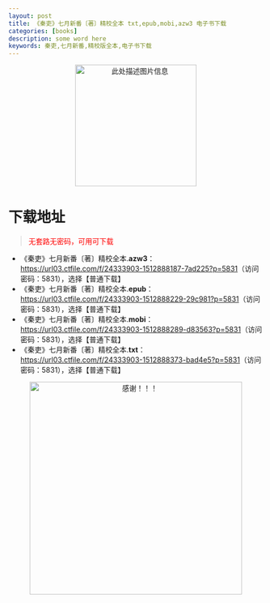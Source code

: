```yaml
---
layout: post
title: 《秦吏》七月新番〔著〕精校全本 txt,epub,mobi,azw3 电子书下载
categories: [books]
description: some word here
keywords: 秦吏,七月新番,精校版全本,电子书下载
---
```


<div align="center"><img src="https://qweree.cn/wp-content/uploads/2025/06/qinli.jpg" alt="此处描述图片信息" width="240px" height="auto"></div>

# 下载地址

> <p style="color:red" >无套路无密码，可用可下载</p>

- 《秦吏》七月新番〔著〕精校全本.**azw3**：<https://url03.ctfile.com/f/24333903-1512888187-7ad225?p=5831>（访问密码：5831），选择【普通下载】
- 《秦吏》七月新番〔著〕精校全本.**epub**：<https://url03.ctfile.com/f/24333903-1512888229-29c981?p=5831>（访问密码：5831），选择【普通下载】
- 《秦吏》七月新番〔著〕精校全本.**mobi**：<https://url03.ctfile.com/f/24333903-1512888289-d83563?p=5831>（访问密码：5831），选择【普通下载】
- 《秦吏》七月新番〔著〕精校全本.**txt**：<https://url03.ctfile.com/f/24333903-1512888373-bad4e5?p=5831>（访问密码：5831），选择【普通下载】

<div align="center"><img src="https://pic.imgdb.cn/item/6707df6bd29ded1a8ce37031.gif" alt="感谢！！！" width="420px" height="auto"/></div>
